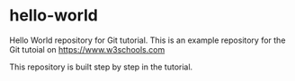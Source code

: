 # hello-world
Hello World repository for Git tutorial.
This is an example repository for the Git tutoial on https://www.w3schools.com

This repository is built step by step in the tutorial.

